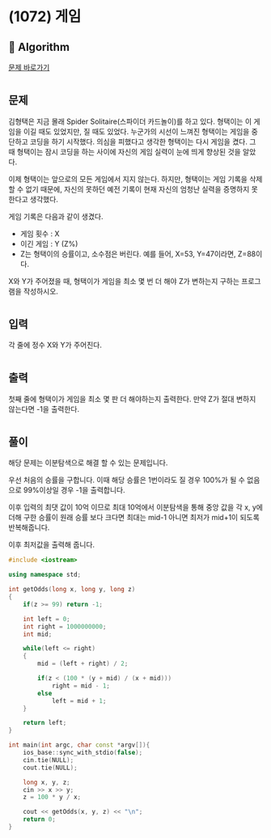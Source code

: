 # (1072) 게임
## :100: Algorithm
[문제 바로가기](https://www.acmicpc.net/problem/1072)
#
## 문제
김형택은 지금 몰래 Spider Solitaire(스파이더 카드놀이)를 하고 있다. 형택이는 이 게임을 이길 때도 있었지만, 질 때도 있었다. 누군가의 시선이 느껴진 형택이는 게임을 중단하고 코딩을 하기 시작했다. 의심을 피했다고 생각한 형택이는 다시 게임을 켰다. 그 때 형택이는 잠시 코딩을 하는 사이에 자신의 게임 실력이 눈에 띄게 향상된 것을 알았다.

이제 형택이는 앞으로의 모든 게임에서 지지 않는다. 하지만, 형택이는 게임 기록을 삭제 할 수 없기 때문에, 자신의 못하던 예전 기록이 현재 자신의 엄청난 실력을 증명하지 못한다고 생각했다.

게임 기록은 다음과 같이 생겼다.

- 게임 횟수 : X
- 이긴 게임 : Y (Z%)
- Z는 형택이의 승률이고, 소수점은 버린다. 예를 들어, X=53, Y=47이라면, Z=88이다.

X와 Y가 주어졌을 때, 형택이가 게임을 최소 몇 번 더 해야 Z가 변하는지 구하는 프로그램을 작성하시오.
#
## 입력
각 줄에 정수 X와 Y가 주어진다.
#
## 출력
첫째 줄에 형택이가 게임을 최소 몇 판 더 해야하는지 출력한다. 만약 Z가 절대 변하지 않는다면 -1을 출력한다.
#
## 풀이
해당 문제는 이분탐색으로 해결 할 수 있는 문제입니다.

우선 처음의 승률을 구합니다.
이때 해당 승률은 1번이라도 질 경우 100%가 될 수 없음으로 99%이상일 경우 -1을 출력합니다.

이후 입력의 최댓 값이 10억 이므로 최대 10억에서 이분탐색을 통해 중앙 값을 각 x, y에 더해 구한 승률이 원래 승률 보다 크다면 최대는 mid-1 아니면 최저가 mid+1이 되도록 반복해줍니다.

이후 최저값을 출력해 줍니다.

```cpp
#include <iostream>

using namespace std;

int getOdds(long x, long y, long z)
{
    if(z >= 99) return -1;

    int left = 0;
    int right = 1000000000;
    int mid;

    while(left <= right)
    {
        mid = (left + right) / 2;

        if(z < (100 * (y + mid) / (x + mid)))
            right = mid - 1;
        else
            left = mid + 1;
    }

    return left;
}

int main(int argc, char const *argv[]){
    ios_base::sync_with_stdio(false);
    cin.tie(NULL);
    cout.tie(NULL);

    long x, y, z;
    cin >> x >> y;
    z = 100 * y / x;

    cout << getOdds(x, y, z) << "\n";
    return 0;
}
```